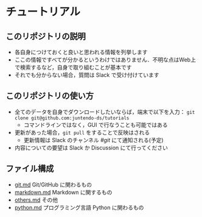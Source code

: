 # チュートリアル

## このリポジトリの説明

- 各自身につけておくと良いと思われる情報を列挙します
- ここの情報ですべてが分かるというわけではありません．不明な点はWeb上で検索するなど，自身で取り組むことが基本です
- それでも分からない場合，質問は Slack で受け付けています

## このリポジトリの使い方

- 全てのデータを自身でダウンロードしたいならば，端末で以下を入力：
```git clone git@github.com:juntendo-ds/tutorials```
  - コマンドラインではなく，GUI で行なうことも可能ではある
- 更新があった場合，`git pull` をすることで反映はされる
  - 更新情報は Slack のチャンネル *#git* にて通知される(予定)
- 内容についての要望は Slack か Discussion にて行ってください

## ファイル構成

- [git.md](./git.md) Git/GitHub に関わるもの
- [markdown.md](./markdown.md) Markdown に関するもの
- [others.md](./others.md) その他
- [python.md](./python.md) プログラミング言語 Python に関わるもの
